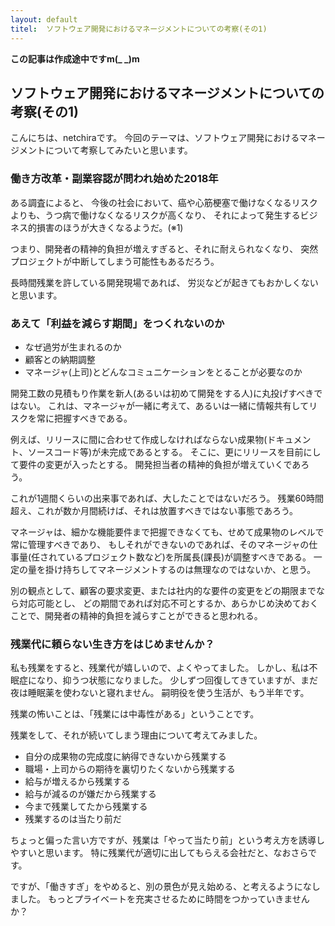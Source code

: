 ```yaml
---
layout: default
titel:  ソフトウェア開発におけるマネージメントについての考察(その1)
---
```

**この記事は作成途中ですm(_ _)m**

## ソフトウェア開発におけるマネージメントについての考察(その1)

こんにちは、netchiraです。
今回のテーマは、ソフトウェア開発におけるマネージメントについて考察してみたいと思います。

### 働き方改革・副業容認が問われ始めた2018年

ある調査によると、
今後の社会において、癌や心筋梗塞で働けなくなるリスクよりも、うつ病で働けなくなるリスクが高くなり、
それによって発生するビジネス的損害のほうが大きくなるようだ。(※1)

つまり、開発者の精神的負担が増えすぎると、それに耐えられなくなり、
突然プロジェクトが中断してしまう可能性もあるだろう。

長時間残業を許している開発現場であれば、
労災などが起きてもおかしくないと思います。


### あえて「利益を減らす期間」をつくれないのか
- なぜ過労が生まれるのか
- 顧客との納期調整
- マネージャ(上司)とどんなコミュニケーションをとることが必要なのか


開発工数の見積もり作業を新人(あるいは初めて開発をする人)に丸投げすべきではない。
これは、マネージャが一緒に考えて、あるいは一緒に情報共有してリスクを常に把握すべきである。

例えば、リリースに間に合わせて作成しなければならない成果物(ドキュメント、ソースコード等)が未完成であるとする。
そこに、更にリリースを目前にして要件の変更が入ったとする。
開発担当者の精神的負担が増えていくであろう。

これが1週間くらいの出来事であれば、大したことではないだろう。
残業60時間超え、これが数か月間続けば、それは放置すべきではない事態であろう。


マネージャは、細かな機能要件まで把握できなくても、せめて成果物のレベルで常に管理すべきであり、
もしそれができないのであれば、そのマネージャの仕事量(任されているプロジェクト数など)を所属長(課長)が調整すべきである。
一定の量を掛け持ちしてマネージメントするのは無理なのではないか、と思う。


別の観点として、顧客の要求変更、または社内的な要件の変更をどの期限までなら対応可能とし、
どの期間であれば対応不可とするか、あらかじめ決めておくことで、開発者の精神的負担を減らすことができると思われる。



### 残業代に頼らない生き方をはじめませんか？
私も残業をすると、残業代が嬉しいので、よくやってました。
しかし、私は不眠症になり、抑うつ状態になりました。
少しずつ回復してきていますが、まだ夜は睡眠薬を使わないと寝れません。
嗣明役を使う生活が、もう半年です。

残業の怖いことは、「残業には中毒性がある」ということです。

残業をして、それが続いてしまう理由について考えてみました。

- 自分の成果物の完成度に納得できないから残業する
- 職場・上司からの期待を裏切りたくないから残業する
- 給与が増えるから残業する
- 給与が減るのが嫌だから残業する
- 今まで残業してたから残業する
- 残業するのは当たり前だ

ちょっと偏った言い方ですが、残業は「やって当たり前」という考え方を誘導しやすいと思います。
特に残業代が適切に出してもらえる会社だと、なおさらです。

ですが、「働きすぎ」をやめると、別の景色が見え始める、と考えるようになしました。
もっとプライベートを充実させるために時間をつかっていきませんか？
